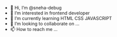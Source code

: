- 👋 Hi, I’m @sneha-debug
- 👀 I’m interested in frontend developer
- 🌱 I’m currently learning HTML CSS JAVASCRIPT
- 💞️ I’m looking to collaborate on ...
- 📫 How to reach me ...

<!---
sneha-debug/sneha-debug is a ✨ special ✨ repository because its `README.md` (this file) appears on your GitHub profile.
You can click the Preview link to take a look at your changes.
--->

